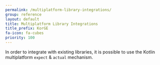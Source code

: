 ```yaml
---
permalink: /multiplatform-library-integrations/
group: reference
layout: default
title: Multiplatform Library Integrations
title_prefix: KorGE
fa-icon: fa-cubes
priority: 100
---
```

In order to integrate with existing libraries, it is possible to use the Kotlin multiplatform `expect` & `actual` mechanism.
